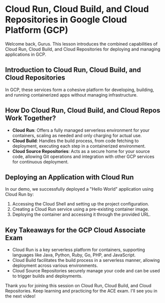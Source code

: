# Cloud Run, Cloud Build, and Cloud Repositories in Google Cloud Platform (GCP)

Welcome back, Gurus. This lesson introduces the combined capabilities of Cloud Run, Cloud Build, and Cloud Repositories for deploying and managing applications in GCP.

## Introduction to Cloud Run, Cloud Build, and Cloud Repositories

In GCP, these services form a cohesive platform for developing, building, and running containerized apps without managing infrastructure.

## How Do Cloud Run, Cloud Build, and Cloud Repos Work Together?

- **Cloud Run**: Offers a fully managed serverless environment for your containers, scaling as needed and only charging for actual use.
- **Cloud Build**: Handles the build process, from code fetching to deployment, executing each step in a containerized environment.
- **Cloud Source Repositories**: Acts as a secure home for your source code, allowing Git operations and integration with other GCP services for continuous deployment.

## Deploying an Application with Cloud Run

In our demo, we successfully deployed a "Hello World" application using Cloud Run by:

1. Accessing the Cloud Shell and setting up the project configuration.
2. Creating a Cloud Run service using a pre-existing container image.
3. Deploying the container and accessing it through the provided URL.

## Key Takeaways for the GCP Cloud Associate Exam

- Cloud Run is a key serverless platform for containers, supporting languages like Java, Python, Ruby, Go, PHP, and JavaScript.
- Cloud Build facilitates the build process in a serverless manner, allowing deployment across various environments.
- Cloud Source Repositories securely manage your code and can be used to trigger builds and deployments.

Thank you for joining this session on Cloud Run, Cloud Build, and Cloud Repositories. Keep learning and practicing for the ACE exam. I'll see you in the next video!
